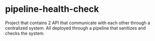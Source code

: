 # pipeline-health-check
Project that contains 2 API that communicate with each other through a centralized system. All deployed through a pipeline that sanitizes and checks the system.
